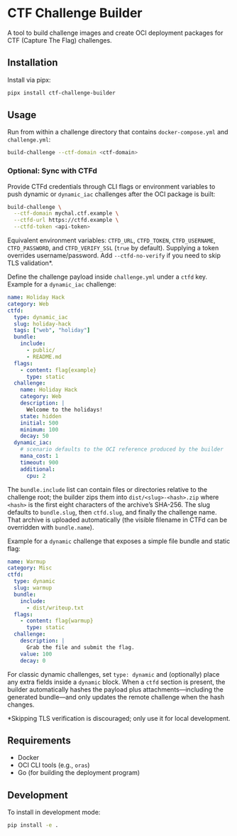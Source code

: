 # CTF Challenge Builder

A tool to build challenge images and create OCI deployment packages for CTF (Capture The Flag) challenges.

## Installation

Install via pipx:

```bash
pipx install ctf-challenge-builder
```

## Usage

Run from within a challenge directory that contains `docker-compose.yml` and `challenge.yml`:

```bash
build-challenge --ctf-domain <ctf-domain>
```

### Optional: Sync with CTFd

Provide CTFd credentials through CLI flags or environment variables to push dynamic or `dynamic_iac` challenges after the OCI package is built:

```bash
build-challenge \
  --ctf-domain mychal.ctf.example \
  --ctfd-url https://ctfd.example \
  --ctfd-token <api-token>
```

Equivalent environment variables: `CTFD_URL`, `CTFD_TOKEN`, `CTFD_USERNAME`, `CTFD_PASSWORD`, and `CTFD_VERIFY_SSL` (`true` by default). Supplying a token overrides username/password. Add `--ctfd-no-verify` if you need to skip TLS validation\*.

Define the challenge payload inside `challenge.yml` under a `ctfd` key. Example for a `dynamic_iac` challenge:

```yaml
name: Holiday Hack
category: Web
ctfd:
  type: dynamic_iac
  slug: holiday-hack
  tags: ["web", "holiday"]
  bundle:
    include:
      - public/
      - README.md
  flags:
    - content: flag{example}
      type: static
  challenge:
    name: Holiday Hack
    category: Web
    description: |
      Welcome to the holidays!
    state: hidden
    initial: 500
    minimum: 100
    decay: 50
  dynamic_iac:
    # scenario defaults to the OCI reference produced by the builder
    mana_cost: 1
    timeout: 900
    additional:
      cpu: 2
```

The `bundle.include` list can contain files or directories relative to the challenge root; the builder zips them into `dist/<slug>-<hash>.zip` where `<hash>` is the first eight characters of the archive’s SHA-256. The slug defaults to `bundle.slug`, then `ctfd.slug`, and finally the challenge name. That archive is uploaded automatically (the visible filename in CTFd can be overridden with `bundle.name`).

Example for a `dynamic` challenge that exposes a simple file bundle and static flag:

```yaml
name: Warmup
category: Misc
ctfd:
  type: dynamic
  slug: warmup
  bundle:
    include:
      - dist/writeup.txt
  flags:
    - content: flag{warmup}
      type: static
  challenge:
    description: |
      Grab the file and submit the flag.
    value: 100
    decay: 0
```

For classic dynamic challenges, set `type: dynamic` and (optionally) place any extra fields inside a `dynamic` block. When a `ctfd` section is present, the builder automatically hashes the payload plus attachments—including the generated bundle—and only updates the remote challenge when the hash changes.

\*Skipping TLS verification is discouraged; only use it for local development.

## Requirements

- Docker
- OCI CLI tools (e.g., `oras`)
- Go (for building the deployment program)

## Development

To install in development mode:

```bash
pip install -e .
```
